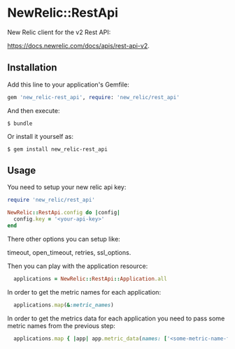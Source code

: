 # NewRelic::RestApi

New Relic client for the v2 Rest API:

https://docs.newrelic.com/docs/apis/rest-api-v2.

## Installation

Add this line to your application's Gemfile:

```ruby
gem 'new_relic-rest_api', require: 'new_relic/rest_api'
```

And then execute:

    $ bundle

Or install it yourself as:

    $ gem install new_relic-rest_api

## Usage

You need to setup your new relic api key:

```ruby
require 'new_relic/rest_api'

NewRelic::RestApi.config do |config|
  config.key = '<your-api-key>'
end
```
There other options you can setup like:

timeout, open_timeout, retries, ssl_options.

Then you can play with the application resource:

```ruby
  applications = NewRelic::RestApi::Application.all
```

In order to get the metric names for each application:

```ruby
  applications.map(&:metric_names)
```

In order to get the metrics data for each application you need to
pass some metric names from the previous step:

```ruby
  applications.map { |app| app.metric_data(names: ['<some-metric-name-from-above>']) }
```
